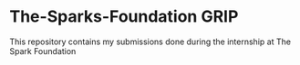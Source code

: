 # The-Sparks-Foundation GRIP
This repository contains my submissions  done during the internship at The Spark Foundation
